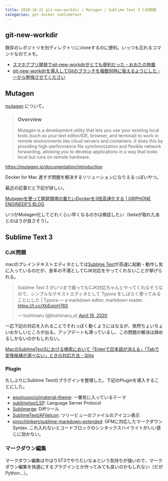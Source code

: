 ```yaml
---
title: 2020-10-21 git-new-workdir / Mutagen / Sublime Text 3 CJK問題
categories: git docker sublimetext
---
```


## git-new-workdir

既存のレポジトリを別ディレクトリにcloneするのに便利。いっつも忘れるコマンドなのでメモ。

- [スマホアプリ開発でgit-new-workdirがとても便利だった - おおたの物置](https://ota42y.com/blog/2014/08/25/git-new-workdir/)
- [git-new-workdirを導入してGitのブランチを複数同時に扱えるようにした - 一から勉強させてください](https://dangerous-animal141.hatenablog.com/entry/2014/10/11/124434)

## Mutagen

[mutagen](https://mutagen.io/) について。

> ### Overview
> Mutagen is a development utility that lets you use your existing local tools (such as your text editor/IDE, browser, and terminal) to work in remote environments like cloud servers and containers. It does this by providing high-performance file synchronization and flexible network forwarding, allowing you to develop applications in a way that looks local but runs on remote hardware. 

<https://mutagen.io/documentation/introduction>

Docker for Mac 遅すぎ問題を解決するソリューションになりえるっぽいやつ。

最近の記事だと下記が詳しい。

[Mutagenを使って開発環境の重たいDockerを3倍高速化する \| GRIPHONE ENGINEER'S BLOG](https://tech.griphone.co.jp/2020/09/17/accelerate-docker-with-mutagen/)

いつかMutagen化してどれくらい早くなるのかは検証したい（betaが取れたあとのほうが良さそう）。

## Sublime Text 3

### CJK問題

macのプレインテキストエディタとしては[Sublime Text](https://www.sublimetext.com/)が高速に起動・動作し気に入っているのだが、長年の不満としてCJK対応をやってくれないことが挙げられる。

<blockquote class="twitter-tweet"><p lang="ja" dir="ltr">Sublime Text 3 がいつまで経ってもCJK対応ちゃんとやってくれなそうなので、シンプルなテキストエディタとして Typora をしばらく使ってみることにした | Typora — a markdown editor, markdown reader. <a href="https://t.co/XbEpioH76S">https://t.co/XbEpioH76S</a></p>&mdash; toshimaru (@toshimaru_e) <a href="https://twitter.com/toshimaru_e/status/1250617503409074176?ref_src=twsrc%5Etfw">April 16, 2020</a></blockquote>
<script async src="https://platform.twitter.com/widgets.js" charset="utf-8"></script>

一応下記の対応を入れることでそれっぽく動くようにはなるが、依然ちょいちょいおかしいところが出る。アップデートも滞っているし、この問題の解決は諦めるしかないのかもしれない。

[MacのSublimeText3における検索において「Enterで日本語が消える」「Tabで変換候補が選べない」ときの対応方法 - Qiita](https://qiita.com/ponsuke0531/items/94f7c1592412b7a6ea28)

### Plugin

久しぶりにSublime Textのプラグインを整理した。下記のPluginを導入することにした。

- [equinusocio/material-theme](https://github.com/equinusocio/material-theme): 一番気に入っているテーマ
- [sublimelsp/LSP](https://github.com/sublimelsp/LSP): Language Server Protocol
- [Sublimerge](https://www.sublimerge.com/): Diffツール
- [SublimeText/AFileIcon](https://github.com/SublimeText/AFileIcon): ツリービューのファイルのアイコン表示
- [jonschlinkert/sublime-markdown-extended](https://github.com/jonschlinkert/sublime-markdown-extended): GFMに対応したマークダウンSyntax. これ入れないとコードブロックのシンタックスハイライトがいい感じに効かない。

### マークダウン編集

マークダウン編集はやはりST3でやりたいなぁという気持ちが強いので、マークダウン編集を快適にするプラグインとか作ってみても良いのかもしれない（だが Python...）。